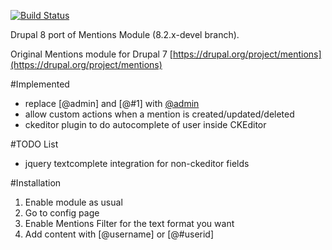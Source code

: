 [![Build Status](https://secure.travis-ci.org/mohankumargupta/mentionsdrupal8module.png?branch=8.x-2.x-dev)](http://travis-ci.org/mohankumargupta/mentionsdrupal8module)

Drupal 8 port of Mentions Module (8.2.x-devel branch).

Original Mentions module for Drupal 7
[https://drupal.org/project/mentions](https://drupal.org/project/mentions)

#Implemented 
- replace \[@admin\] and \[@#1\] with [@admin](user/1)
- allow custom actions when a mention is created/updated/deleted
- ckeditor plugin to do autocomplete of user inside CKEditor

#TODO List
- jquery textcomplete integration for non-ckeditor fields


#Installation
1. Enable module as usual
2. Go to config page 
3. Enable Mentions Filter for the text format you want 
4. Add content with [@username] or [@#userid] 